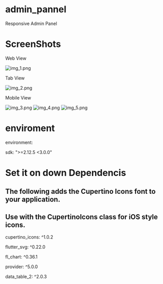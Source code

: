 # admin_pannel
 Responsive Admin Panel

# ScreenShots
 Web View

 ![img_1.png](img_1.png)
 
 Tab View
 
 ![img_2.png](img_2.png)

 Mobile View

 ![img_3.png](img_3.png)  ![img_4.png](img_4.png)  ![img_5.png](img_5.png)

 
# enviroment
 environment:

 sdk: ">=2.12.5 <3.0.0"
 
# Set it on down Dependencis
## The following adds the Cupertino Icons font to your application.
## Use with the CupertinoIcons class for iOS style icons.
 cupertino_icons: ^1.0.2 

 flutter_svg: ^0.22.0

 fl_chart: ^0.36.1

 provider: ^5.0.0

 data_table_2: ^2.0.3
 
